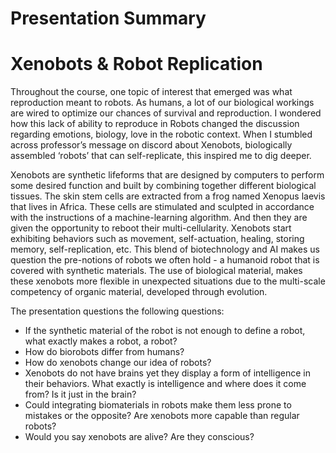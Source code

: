 # Presentation Summary #

# Xenobots & Robot Replication #

Throughout the course, one topic of interest that emerged was what reproduction meant to robots. As humans, a lot of our biological workings are wired to optimize our chances of survival and reproduction.  I wondered how this lack of ability to reproduce in Robots changed the discussion regarding emotions, biology, love in the robotic context. When I stumbled across professor’s message on discord about Xenobots, biologically assembled ‘robots’ that can self-replicate, this inspired me to dig deeper.

Xenobots are synthetic lifeforms that are designed by computers to perform some desired function and built by combining together different biological tissues. The skin stem cells are extracted from a frog named Xenopus laevis that lives in Africa. These cells are stimulated and sculpted in accordance with the instructions of a machine-learning algorithm. And then they are given the opportunity to reboot their multi-cellularity. Xenobots start exhibiting behaviors such as movement, self-actuation, healing, storing memory, self-replication, etc. This blend of biotechnology and AI makes us question the pre-notions of robots we often hold - a humanoid robot that is covered with synthetic materials. The use of biological material, makes these xenobots more flexible in unexpected situations due to the multi-scale competency of organic material, developed through evolution. 

The presentation questions the following questions: 

- If the synthetic material of the robot is not enough to define a robot, what exactly
makes a robot, a robot?
- How do biorobots differ from humans?
- How do xenobots change our idea of robots?
- Xenobots do not have brains yet they display a form of intelligence in their
behaviors. What exactly is intelligence and where does it come from? Is it just in the
brain?
- Could integrating biomaterials in robots make them less prone to mistakes or the
opposite? Are xenobots more capable than regular robots?
- Would you say xenobots are alive? Are they conscious?
